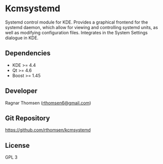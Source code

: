 Kcmsystemd
==========

Systemd control module for KDE. Provides a graphical frontend for the systemd daemon, which allow for viewing and controlling systemd units, as well as modifying configuration files. Integrates in the System Settings dialogue in KDE.

Dependencies
------------
*   KDE >= 4.4
*   Qt >= 4.6
*   Boost >= 1.45

Developer
---------
Ragnar Thomsen (rthomsen6@gmail.com)

Git Repository
--------------
https://github.com/rthomsen/kcmsystemd

License
-------
GPL 3
